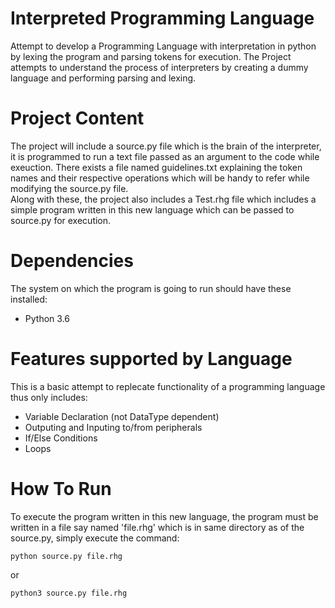 # Interpreted Programming Language
 Attempt to develop a Programming Language with interpretation in python by lexing the program and parsing tokens for execution.
 The Project attempts to understand the process of interpreters by creating a dummy language and performing parsing and lexing.
# Project Content
The project will include a source.py file which is the brain of the interpreter, it is programmed to run a text file passed as an argument to the code while exeuction. There exists a file named guidelines.txt explaining the token names and their respective operations which will be handy to refer while modifying the source.py file.<br>
Along with these, the project also includes a Test.rhg file which includes a simple program written in this new language which can be passed to source.py for execution.
# Dependencies
The system on which the program is going to run should have these installed:
- Python 3.6
# Features supported by Language
This is a basic attempt to replecate functionality of a programming language thus only includes:
- Variable Declaration (not DataType dependent)
- Outputing and Inputing to/from peripherals
- If/Else Conditions
- Loops
# How To Run
To execute the program written in this new language, the program must be written in a file say named 'file.rhg' which is in same directory as of the source.py, simply execute the command:<br>
```
python source.py file.rhg
```
or
```
python3 source.py file.rhg
```

